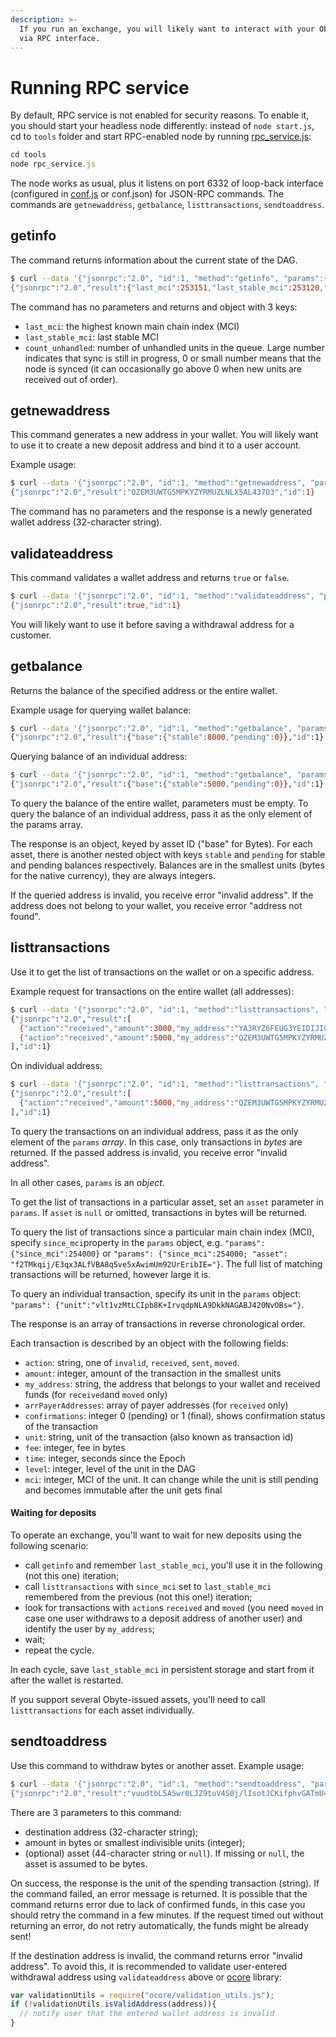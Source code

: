 ```yaml
---
description: >-
  If you run an exchange, you will likely want to interact with your Obyte node
  via RPC interface.
---
```


# Running RPC service

By default, RPC service is not enabled for security reasons. To enable it, you should start your headless node differently: instead of `node start.js`, cd to `tools` folder and start RPC-enabled node by running [rpc\_service.js](https://github.com/byteball/headless-obyte/blob/master/tools/rpc_service.js):

```javascript
cd tools
node rpc_service.js
```

The node works as usual, plus it listens on port 6332 of loop-back interface \(configured in [conf.js](https://github.com/byteball/headless-byteball/blob/master/conf.js) or conf.json\) for JSON-RPC commands. The commands are `getnewaddress`, `getbalance`, `listtransactions`, `sendtoaddress`.

## getinfo

The command returns information about the current state of the DAG.

```bash
$ curl --data '{"jsonrpc":"2.0", "id":1, "method":"getinfo", "params":{} }' http://127.0.0.1:6332
{"jsonrpc":"2.0","result":{"last_mci":253151,"last_stable_mci":253120,"count_unhandled":0},"id":1}
```

The command has no parameters and returns and object with 3 keys:

* `last_mci`: the highest known main chain index \(MCI\)
* `last_stable_mci`: last stable MCI
* `count_unhandled`: number of unhandled units in the queue. Large number indicates that sync is still in progress, 0 or small number means that the node is synced \(it can occasionally go above 0 when new units are received out of order\).

## getnewaddress

This command generates a new address in your wallet. You will likely want to use it to create a new deposit address and bind it to a user account.

Example usage:

```bash
$ curl --data '{"jsonrpc":"2.0", "id":1, "method":"getnewaddress", "params":{} }' http://127.0.0.1:6332
{"jsonrpc":"2.0","result":"QZEM3UWTG5MPKYZYRMUZLNLX5AL437O3","id":1}
```

The command has no parameters and the response is a newly generated wallet address \(32-character string\).

## validateaddress

This command validates a wallet address and returns `true` or `false`.

```bash
$ curl --data '{"jsonrpc":"2.0", "id":1, "method":"validateaddress", "params":["QZEM3UWTG5MPKYZYRMUZLNLX5AL437O3"] }' http://127.0.0.1:6332
{"jsonrpc":"2.0","result":true,"id":1}
```

You will likely want to use it before saving a withdrawal address for a customer.

## getbalance

Returns the balance of the specified address or the entire wallet.

Example usage for querying wallet balance:

```bash
$ curl --data '{"jsonrpc":"2.0", "id":1, "method":"getbalance", "params":{} }' http://127.0.0.1:6332
{"jsonrpc":"2.0","result":{"base":{"stable":8000,"pending":0}},"id":1}
```

Querying balance of an individual address:

```bash
$ curl --data '{"jsonrpc":"2.0", "id":1, "method":"getbalance", "params":["QZEM3UWTG5MPKYZYRMUZLNLX5AL437O3"] }' http://127.0.0.1:6332
{"jsonrpc":"2.0","result":{"base":{"stable":5000,"pending":0}},"id":1}
```

To query the balance of the entire wallet, parameters must be empty. To query the balance of an individual address, pass it as the only element of the params array.

The response is an object, keyed by asset ID \("base" for Bytes\). For each asset, there is another nested object with keys `stable` and `pending` for stable and pending balances respectively. Balances are in the smallest units \(bytes for the native currency\), they are always integers.

If the queried address is invalid, you receive error "invalid address". If the address does not belong to your wallet, you receive error "address not found".

## listtransactions

Use it to get the list of transactions on the wallet or on a specific address.

Example request for transactions on the entire wallet \(all addresses\):

```bash
$ curl --data '{"jsonrpc":"2.0", "id":1, "method":"listtransactions", "params":{"since_mci": 1234} }' http://127.0.0.1:6332
{"jsonrpc":"2.0","result":[
  {"action":"received","amount":3000,"my_address":"YA3RYZ6FEUG3YEIDIJICGVPD6PPCTIZK","arrPayerAddresses":["EENED5HS2Y7IJ5HACSH4GHSCFRBLA6CN"],"confirmations":0,"unit":"sALugOU8fjVyUvtfKPP0pxlE74GlPqOJxMbwxA1B+eE=","fee":588,"time":"1490452729","level":253518},
  {"action":"received","amount":5000,"my_address":"QZEM3UWTG5MPKYZYRMUZLNLX5AL437O3","arrPayerAddresses":["UOOHQW4ZKPTII4ZEE4ENAM5PC6LWAQHQ"],"confirmations":1,"unit":"vlt1vzMtLCIpb8K+IrvqdpNLA9DkkNAGABJ420NvOBs=","fee":541,"time":"1490452322","level":253483}
],"id":1}
```

On individual address:

```bash
$ curl --data '{"jsonrpc":"2.0", "id":1, "method":"listtransactions", "params":["QZEM3UWTG5MPKYZYRMUZLNLX5AL437O3"] }' http://127.0.0.1:6332
{"jsonrpc":"2.0","result":[
  {"action":"received","amount":5000,"my_address":"QZEM3UWTG5MPKYZYRMUZLNLX5AL437O3","arrPayerAddresses":["UOOHQW4ZKPTII4ZEE4ENAM5PC6LWAQHQ"],"confirmations":0,"unit":"vlt1vzMtLCIpb8K+IrvqdpNLA9DkkNAGABJ420NvOBs=","fee":541,"time":"1490452322","level":253483}
],"id":1}
```

To query the transactions on an individual address, pass it as the only element of the `params` _array_. In this case, only transactions in _bytes_ are returned. If the passed address is invalid, you receive error "invalid address".

In all other cases, `params` is an _object_.

To get the list of transactions in a particular asset, set an `asset` parameter in `params`. If `asset` is `null` or omitted, transactions in bytes will be returned.

To query the list of transactions since a particular main chain index \(MCI\), specify `since_mci`property in the `params` object, e.g. `"params": {"since_mci":254000}` or `"params": {"since_mci":254000; "asset": "f2TMkqij/E3qx3ALfVBA8q5ve5xAwimUm92UrEribIE="}`. The full list of matching transactions will be returned, however large it is.

To query an individual transaction, specify its unit in the `params` object: `"params": {"unit":"vlt1vzMtLCIpb8K+IrvqdpNLA9DkkNAGABJ420NvOBs="}`.

The response is an array of transactions in reverse chronological order.

Each transaction is described by an object with the following fields:

* `action`: string, one of `invalid`, `received`, `sent`, `moved`.
* `amount`: integer, amount of the transaction in the smallest units
* `my_address`: string, the address that belongs to your wallet and received funds \(for `received`and `moved` only\)
* `arrPayerAddresses`: array of payer addresses \(for `received` only\)
* `confirmations`: integer 0 \(pending\) or 1 \(final\), shows confirmation status of the transaction
* `unit`: string, unit of the transaction \(also known as transaction id\)
* `fee`: integer, fee in bytes
* `time`: integer, seconds since the Epoch
* `level`: integer, level of the unit in the DAG
* `mci`: integer, MCI of the unit. It can change while the unit is still pending and becomes immutable after the unit gets final

#### Waiting for deposits

To operate an exchange, you'll want to wait for new deposits using the following scenario:

* call `getinfo` and remember `last_stable_mci`, you'll use it in the following \(not this one\) iteration;
* call `listtransactions` with `since_mci` set to `last_stable_mci` remembered from the previous \(not this one!\) iteration;
* look for transactions with `action`s `received` and `moved` \(you need `moved` in case one user withdraws to a deposit address of another user\) and identify the user by `my_address`;
* wait;
* repeat the cycle.

In each cycle, save `last_stable_mci` in persistent storage and start from it after the wallet is restarted.

If you support several Obyte-issued assets, you'll need to call `listtransactions` for each asset individually.

## sendtoaddress

Use this command to withdraw bytes or another asset. Example usage:

```bash
$ curl --data '{"jsonrpc":"2.0", "id":1, "method":"sendtoaddress", "params":["BVVJ2K7ENPZZ3VYZFWQWK7ISPCATFIW3", 1000] }' http://127.0.0.1:6332
{"jsonrpc":"2.0","result":"vuudtbL5ASwr0LJZ9tuV4S0j/lIsotJCKifphvGATmU=","id":1}
```

There are 3 parameters to this command:

* destination address \(32-character string\);
* amount in bytes or smallest indivisible units \(integer\);
* \(optional\) asset \(44-character string or `null`\). If missing or `null`, the asset is assumed to be bytes.

On success, the response is the unit of the spending transaction \(string\). If the command failed, an error message is returned. It is possible that the command returns error due to lack of confirmed funds, in this case you should retry the command in a few minutes. If the request timed out without returning an error, do not retry automatically, the funds might be already sent!

If the destination address is invalid, the command returns error "invalid address". To avoid this, it is recommended to validate user-entered withdrawal address using `validateaddress` above or [ocore](https://github.com/byteball/byteballcore) library:

```javascript
var validationUtils = require("ocore/validation_utils.js");
if (!validationUtils.isValidAddress(address)){
  // notify user that the entered wallet address is invalid
}
```

